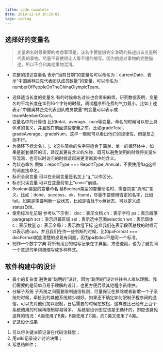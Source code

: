 ```yaml
---
title: code complete
date: 2019-12-10 10:20:02
tags: coding
---
```

## 选择好的变量名
> 变量命名时最重要的考虑事项是，该名字要能够完全准确的描述出该变量所代表的事物。尽量不要使用让人看不懂的缩写。因为他是对事物的完整描述，所以不会和其他事物混淆。
* 完整的描述变量名
表示“当前日期”的变量名可以命名为：currentDate，表示“中国奥林匹克代表团队成员数量”的变量，可以命名为：numberOfPeopleOnTheChinaOlympicTeam。
<!-- more -->
* 选择适当长度的变量名
有的时候命名过长也会带来麻烦，研究数据表明，变量名的平均长度在10到16个字符的时候，调试程序所花费的气力最小。比如上述表示“中国奥林匹克代表团队成员数量”的变量可以表示成teamMemberCount。
* 变量名中的计算值
比如total、average、num等变量，命名的时候可以带上具体点的含义，并且放在前面这些变量之前，比如gradeTotal、gradeAverage、gradeNum，这样一眼就可以看出他们的规律性，但是反之则不行。
* 为循环下标命名
i、j、k这些简单的名字只适合于简单、单一的循环体中，如果是嵌套循环的话，建议其更有含义的名称，既可以避免使用的时候将变量名写混淆，也可以时访问的时候读起来更清晰其中的含义。
* 为状态命名
例如：reportType === ReportType_Annual，不要使用flag这样的词直接命名。
* 标识全局变量
可以在全局变量签名加上“g_”以作区分。
* 标识只读变量
可以在变量前带上“const”前缀。
* Boolean类型的变量命名
给Boolean类型的变量命名时，需要包含“真/假”含义，比如：done、success、ok、found，尽量不要使用否定的名字，比如fail。如果是需要判断一些状态，比如是否处于edit状态，可以定义成statusEdit。
* 使用标准化前缀
参考以下示例：
doc：表示文档
ch：表示字符
pa：表示段落paragraph
scr：表示屏幕区域
sel：表示选中范围selection
wn：表示窗体
c：表示数量
g：表示全局
i：表示数组下标
这样我们在表示段落总数的时候可以表示成cpa，并且我们在作一些判断的时候，比如paFormat === docFormat就能清楚的发现有问题，因为pa和doc不是同一个标准。
* 制作一个数字字典
将所有用到的缩写记录在字典里，方便查阅，也为了避免同一个意思的单词被缩写成多种样式。

## 软件构建中的设计
* 最小的复杂度
避免做“聪明的”设计，因为“聪明的”设计往往令人难以理解。我们需要的是简单且易于理解的设计，也更方便后续其他程序员维护。
* 分解子系统
子系统之间需要限制通信规则，尽量保证在移除或者新增一个子系统的时候，牵扯到的其他系统越少越好。如果还不确定如何限制子程序间的通信，可以先对他们加以限制，日后需要的时候在放松，这样要比已经有上百个系统调用的时候再限制容易得多。
系统层设计图应该是无循环的，即应该避免这样的情况：A类使用了B类，B类使用了C类，而C类又使用了A类。
* 记录设计成果
1. 可以将关键决策记录在代码注释里；
1. 用wiki记录设计讨论决策；
1. 写总结邮件；